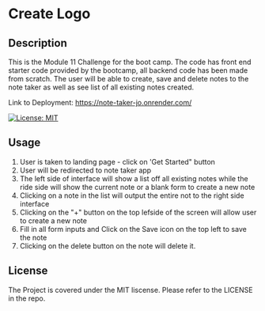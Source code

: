 # Create Logo

## Description

This is the Module 11 Challenge for the boot camp. The code has front end starter code provided by the bootcamp, all backend code has been made from scratch. The user will be able to create, save and delete notes to the note taker as well as see list of all existing notes created.

Link to Deployment: https://note-taker-jo.onrender.com/

[![License: MIT](https://img.shields.io/badge/License-MIT-yellow.svg)](https://opensource.org/licenses/MIT)


## Usage

1. User is taken to landing page - click on 'Get Started" button
2. User will be redirected to note taker app
3. The left side of interface will show a list off all existing notes while the ride side will show the current note or a blank form to create a new note
4. Clicking on a note in the list will output the entire not to the right side interface
5. Clicking on the "+" button on the top lefside of the screen will allow user to create a new note
6. Fill in all form inputs and Click on the Save icon on the top left to save the note
7. Clicking on the delete button on the note will delete it.


## License
 
The Project is covered under the MIT liscense. Please refer to the LICENSE in the repo.
